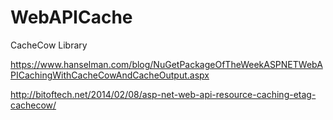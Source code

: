 # WebAPICache
CacheCow Library

https://www.hanselman.com/blog/NuGetPackageOfTheWeekASPNETWebAPICachingWithCacheCowAndCacheOutput.aspx

http://bitoftech.net/2014/02/08/asp-net-web-api-resource-caching-etag-cachecow/
